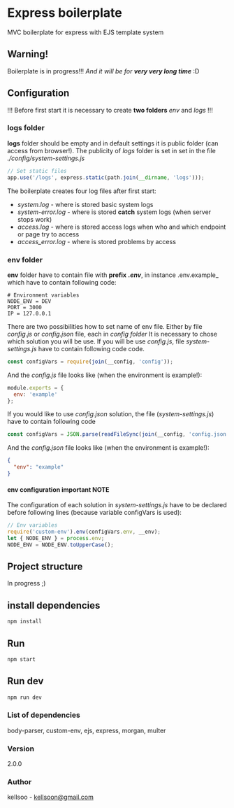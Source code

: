 # Express boilerplate

MVC boilerplate for express with EJS template system

## Warning!

Boilerplate is in progress!!! _And it will be for **very very long time**_ :D

## Configuration

!!! Before first start it is necessary to create **two folders** _env_ and _logs_ !!!

### logs folder 

**logs** folder should be empty and in default settings it is public folder (can access from browser!). The publicity of _logs_ folder is set in set in the file _./config/system-settings.js_

```javascript
// Set static files
app.use('/logs', express.static(path.join(__dirname, 'logs')));
```

The boilerplate creates four log files after first start:

- _system.log_ - where is stored basic system logs
- _system-error.log_ - where is stored **catch** system logs (when server stops work)
- _access.log_ - where is stored access logs when who and which endpoint or page try to access
- _access_error.log_ - where is stored problems by access
  
### env folder 

**env** folder have to contain file with **prefix** _**.env**_, in instance .env.example\_ which have to contain following code:

```.env
# Environment variables
NODE_ENV = DEV
PORT = 3000
IP = 127.0.0.1
```

There are two possibilities how to set name of env file. Either by file _config.js_ or _config.json_ file, each in _config folder_
It is necessary to chose which solution you will be use. If you will be use _config.js_, file _system-settings.js_ have to contain following code code.

```javascript
const configVars = require(join(__config, 'config'));
```

And the _config.js_ file looks like (when the environment is example!):

```javascript
module.exports = {
  env: 'example'
};
```

If you would like to use _config.json_ solution, the file (_system-settings.js_) have to contain following code 

```javascript
const configVars = JSON.parse(readFileSync(join(__config, 'config.json')));
```

And the _config.json_ file looks like (when the environment is example!):

```json
{
  "env": "example"
}
```

#### env configuration important NOTE

The configuration of each solution in _system-settings.js_ have to be declared before following lines (because variable configVars is used):

```javascript
// Env variables
require('custom-env').env(configVars.env, __env);
let { NODE_ENV } = process.env;
NODE_ENV = NODE_ENV.toUpperCase();
```

## Project structure

In progress ;)

## install dependencies

```bash
npm install
```

## Run

```bash
npm start
```

## Run dev

```bash
npm run dev
```

### List of dependencies

body-parser, custom-env, ejs, express, morgan, multer

### Version

2.0.0

### Author

kellsoo - kellsoon@gmail.com
